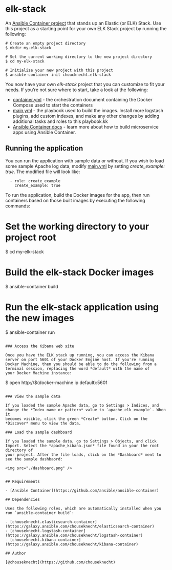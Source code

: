 # elk-stack

An [Ansible Container project](https://github.com/ansible/ansible-container) that stands up an Elastic (or ELK) Stack. Use this project 
as a starting point for your own ELK Stack project by running the following:

```
# Create an empty project directory
$ mkdir my-elk-stack 

# Set the current working directory to the new project directory
$ cd my-elk-stack

# Initialize your new project with this project
$ ansible-container init choucknecht.elk-stack
```

You now have your own *elk-stack* project that you can customize to fit your needs. If you're not sure where to start, take a look 
at the following: 

- [container.yml](./ansible/container.yml) - the orchestration document containing the Docker Compose used to start the containers
- [main.yml](./ansible/main.yml) - the playbook used to build the images. Install more logstash plugins, add custom indexes, and make any other changes
by adding additional tasks and roles to this playbook.kk 
- [Ansible Container docs](https://docs.ansible.com/ansible-container) - learn more about how to build microservice apps using Ansible Container.

## Running the application

You can run the application with sample data or without. If you wish to load some sample Apache log data, modify [main.yml](./ansible/main.yml) by setting
*create_example: true*. The modified file will look like:

```
  - role: create_example
    create_example: true
```

To run the application, build the Docker images for the app, then run containers based on those built images by executing the following commands:

# Set the working directory to your project root
$ cd my-elk-stack

# Build the elk-stack Docker images
$ ansible-container build

# Run the elk-stack application using the new images
$ ansible-container run
```

### Access the Kibana web site

Once you have the ELK stack up running, you can access the Kibana server on port 5601 of your Docker Engine host. If you're running
Docker Machine, then you should be able to do the following from a terminal session, replacing the word *default* with the name of 
your Docker Machine instance:

```
$ open http://$(docker-machine ip default):5601
```

### View the sample data

If you loaded the sample Apache data, go to Settings > Indices, and change the *Index name or pattern* value to `apache_elk_example`. When it
becomes visible, click the green *Create* button. Click on the *Discover* menu to view the data.

### Load the sample dashboard

If you loaded the sample data, go to Settings > Objects, and click Import. Select the *apache_kibana.json* file found in your the root directory of
your project. After the file loads, click on the *Dashboard* ment to see the sample dashbaord:

<img src="./dashboard.png" /> 


## Requirements

- [Ansible Container](https://github.com/ansible/ansible-container)

## Dependencies

Uses the following roles, which are automatically installed when you run `ansible-container build`:

- [chouseknecht.elasticsearch-container](https://galaxy.ansible.com/chouseknecht/elasticsearch-container)
- [chouseknecht.logstash-container](https://galaxy.ansible.com/chouseknecht/logstash-container)
- [chouseknecht.kibana-container](https://galaxy.ansible.com/chouseknecht/kibana-container)

## Author

[@chouseknecht](https://github.com/chouseknecht)
